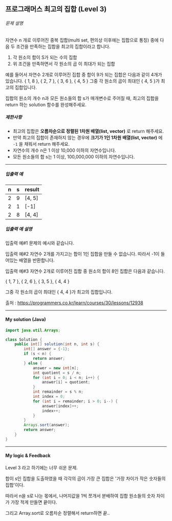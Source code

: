 ## 프로그래머스 최고의 집합 (Level 3)

###### 문제 설명

자연수 n 개로 이루어진 중복 집합(multi set, 편의상 이후에는 집합으로 통칭) 중에 다음 두 조건을 만족하는 집합을 최고의 집합이라고 합니다.

1. 각 원소의 합이 S가 되는 수의 집합
2. 위 조건을 만족하면서 각 원소의 곱 이 최대가 되는 집합

예를 들어서 자연수 2개로 이루어진 집합 중 합이 9가 되는 집합은 다음과 같이 4개가 있습니다.
{ 1, 8 }, { 2, 7 }, { 3, 6 }, { 4, 5 }
그중 각 원소의 곱이 최대인 { 4, 5 }가 최고의 집합입니다.

집합의 원소의 개수 n과 모든 원소들의 합 s가 매개변수로 주어질 때, 최고의 집합을 return 하는 solution 함수를 완성해주세요.

##### 제한사항

- 최고의 집합은 **오름차순으로 정렬된 1차원 배열(list, vector)** 로 return 해주세요.
- 만약 최고의 집합이 존재하지 않는 경우에 **크기가 1인 1차원 배열(list, vector)** 에 `-1` 을 채워서 return 해주세요.
- 자연수의 개수 n은 1 이상 10,000 이하의 자연수입니다.
- 모든 원소들의 합 s는 1 이상, 100,000,000 이하의 자연수입니다.

------

##### 입출력 예

| n    | s    | result |
| ---- | ---- | ------ |
| 2    | 9    | [4, 5] |
| 2    | 1    | [-1]   |
| 2    | 8    | [4, 4] |

##### 입출력 예 설명

입출력 예#1
문제의 예시와 같습니다.

입출력 예#2
자연수 2개를 가지고는 합이 1인 집합을 만들 수 없습니다. 따라서 -1이 들어있는 배열을 반환합니다.

입출력 예#3
자연수 2개로 이루어진 집합 중 원소의 합이 8인 집합은 다음과 같습니다.

{ 1, 7 }, { 2, 6 }, { 3, 5 }, { 4, 4 }

그중 각 원소의 곱이 최대인 { 4, 4 }가 최고의 집합입니다.



출처 : https://programmers.co.kr/learn/courses/30/lessons/12938



---



#### My solution (Java)

```java
import java.util.Arrays;

class Solution {
    public int[] solution(int n, int s) {
        int[] answer = {-1};
        if (s < n) {
            return answer;
        } else {
            answer = new int[n];
            int quotient = s / n;
            for (int i = 0; i < n; i++) {
                answer[i] = quotient;
            }
            int remainder = s % n;
            int index = 0;
            for (int i = remainder; i > 0; i--) {
                answer[index]++;
                index++;
            }
        }
        Arrays.sort(answer);
        return answer;
    }
}
```



---

#### My logic & Feedback

Level 3 라고 하기에는 너무 쉬운 문제.

합이 s인 집합을 도출하였을 때 각각의 곱이 가장 큰 집합은 '가장 차이가 작은 숫자들의 집합'이다.

따라서 n을 s로 나눈 몫에서, 나머지값을 1씩 쪼개서 분배하여 집합 원소들의 숫자 차이가 가장 적게 만들면 끝이다.

그리고 Array.sort로 오름차순 정렬해서 return하면 끝..


